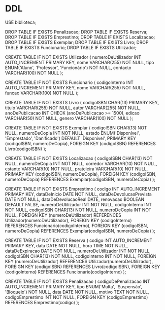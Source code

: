 # DDL
USE biblioteca;

DROP TABLE IF EXISTS Penalizacao;
DROP TABLE IF EXISTS Reserva;
DROP TABLE IF EXISTS Emprestimo;
DROP TABLE IF EXISTS Localizacao;
DROP TABLE IF EXISTS Exemplar;
DROP TABLE IF EXISTS Livro;
DROP TABLE IF EXISTS Funcionario;
DROP TABLE IF EXISTS Utilizador;

CREATE TABLE IF NOT EXISTS Utilizador (
  numeroDeUtilizador INT AUTO_INCREMENT PRIMARY KEY,
  nome VARCHAR(255) NOT NULL,
  tipo ENUM('Aluno', 'Professor', 'Funcionário') NOT NULL,
  contacto VARCHAR(100) NOT NULL
);

CREATE TABLE IF NOT EXISTS Funcionario (
  codigoInterno INT AUTO_INCREMENT PRIMARY KEY,
  nome VARCHAR(255) NOT NULL,
  funcao VARCHAR(100) NOT NULL
);

CREATE TABLE IF NOT EXISTS Livro (
  codigoISBN CHAR(13) PRIMARY KEY,
  titulo VARCHAR(255) NOT NULL,
  autor VARCHAR(255) NOT NULL,
  anoDePublicacao INT CHECK (anoDePublicacao >= 1500),
  edicao VARCHAR(50) NOT NULL,
  genero VARCHAR(100) NOT NULL
);

CREATE TABLE IF NOT EXISTS Exemplar (
  codigoISBN CHAR(13) NOT NULL,
  numeroDeCopia INT NOT NULL,
  estado ENUM('Disponível', 'Emprestado', 'Danificado') DEFAULT 'Disponível',
  PRIMARY KEY (codigoISBN, numeroDeCopia),
  FOREIGN KEY (codigoISBN) REFERENCES Livro(codigoISBN)
);

CREATE TABLE IF NOT EXISTS Localizacao (
  codigoISBN CHAR(13) NOT NULL,
  numeroDeCopia INT NOT NULL,
  corredor VARCHAR(10) NOT NULL,
  estante VARCHAR(10) NOT NULL,
  prateleira VARCHAR(10) NOT NULL,
  PRIMARY KEY (codigoISBN, numeroDeCopia),
  FOREIGN KEY (codigoISBN, numeroDeCopia) REFERENCES Exemplar(codigoISBN, numeroDeCopia)
);

CREATE TABLE IF NOT EXISTS Emprestimo (
  codigo INT AUTO_INCREMENT PRIMARY KEY,
  dataDeInicio DATE NOT NULL,
  dataDeDevolucaoPrevista DATE NOT NULL,
  dataDeDevolucaoReal DATE,
  renovacao BOOLEAN DEFAULT FALSE,
  numeroDeUtilizador INT NOT NULL,
  codigoInterno INT NOT NULL,
  codigoISBN CHAR(13) NOT NULL,
  numeroDeCopia INT NOT NULL,
  FOREIGN KEY (numeroDeUtilizador) REFERENCES Utilizador(numeroDeUtilizador),
  FOREIGN KEY (codigoInterno) REFERENCES Funcionario(codigoInterno),
  FOREIGN KEY (codigoISBN, numeroDeCopia) REFERENCES Exemplar(codigoISBN, numeroDeCopia)
);

CREATE TABLE IF NOT EXISTS Reserva (
  codigo INT AUTO_INCREMENT PRIMARY KEY,
  data DATE NOT NULL,
  hora TIME NOT NULL,
  dataDeExpiracao DATE NOT NULL,
  numeroDeUtilizador INT NOT NULL,
  codigoISBN CHAR(13) NOT NULL,
  codigoInterno INT NOT NULL,
  FOREIGN KEY (numeroDeUtilizador) REFERENCES Utilizador(numeroDeUtilizador),
  FOREIGN KEY (codigoISBN) REFERENCES Livro(codigoISBN),
  FOREIGN KEY (codigoInterno) REFERENCES Funcionario(codigoInterno)
);

CREATE TABLE IF NOT EXISTS Penalizacao (
  codigoDePenalizacao INT AUTO_INCREMENT PRIMARY KEY,
  tipo ENUM('Multa', 'Suspensão', 'Bloqueio') NOT NULL,
  data DATE NOT NULL,
  motivo TEXT NOT NULL,
  codigoEmprestimo INT NOT NULL,
  FOREIGN KEY (codigoEmprestimo) REFERENCES Emprestimo(codigo)
);

